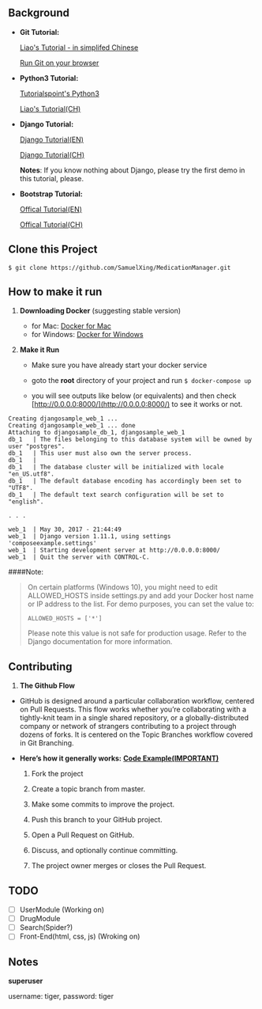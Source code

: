 ## Background

- **Git Tutorial:**

	[Liao's Tutorial - in simplifed Chinese](https://www.liaoxuefeng.com/wiki/0013739516305929606dd18361248578c67b8067c8c017b000)
	
	[Run Git on your browser](https://try.github.io/)

- **Python3 Tutorial:**

	[Tutorialspoint's Python3](https://www.tutorialspoint.com/python3/)
	
	[Liao's Tutorial(CH)](https://www.liaoxuefeng.com/wiki/0014316089557264a6b348958f449949df42a6d3a2e542c000)
	 
	
- **Django Tutorial:**

	[Django Tutorial(EN)](https://docs.djangoproject.com/en/1.11/releases/1.8.2/)
	
	[Django Tutorial(CH)](http://usyiyi.cn/translate/django_182/index.html)
	
	**Notes**: If you know nothing about Django, please try the first demo in this tutorial, please.

- **Bootstrap Tutorial:**

	[Offical Tutorial(EN)](https://getbootstrap.com/docs/4.0/getting-started/introduction/)
	
	[Offical Tutorial(CH)](http://www.bootcss.com)
	


## Clone this Project
```
$ git clone https://github.com/SamuelXing/MedicationManager.git

```

## How to make it run
1. **Downloading Docker** (suggesting stable version)
	
	- for Mac: [Docker for Mac](https://docs.docker.com/docker-for-mac/install/)
	- for Windows: [Docker for Windows](https://docs.docker.com/docker-for-windows/install/)

2. **Make it Run**
	- Make sure you have already start your docker service
	- goto the **root** directory of your project and run
	```$ docker-compose up``` 
	
	- you will see outputs like below (or equivalents) and then check [http://0.0.0.0:8000/](http://0.0.0.0:8000/) to see it works or not.
	
```djangosample_db_1 is up-to-date
Creating djangosample_web_1 ...
Creating djangosample_web_1 ... done
Attaching to djangosample_db_1, djangosample_web_1
db_1   | The files belonging to this database system will be owned by user "postgres".
db_1   | This user must also own the server process.
db_1   |
db_1   | The database cluster will be initialized with locale "en_US.utf8".
db_1   | The default database encoding has accordingly been set to "UTF8".
db_1   | The default text search configuration will be set to "english".

. . .

web_1  | May 30, 2017 - 21:44:49
web_1  | Django version 1.11.1, using settings 'composeexample.settings'
web_1  | Starting development server at http://0.0.0.0:8000/
web_1  | Quit the server with CONTROL-C.
```
			

####Note:

>On certain platforms (Windows 10), you might need to edit ALLOWED_HOSTS inside settings.py and add your Docker host name or IP address to the list. For demo purposes, you can set the value to:
>
> ```ALLOWED_HOSTS = ['*']```
>
>Please note this value is not safe for production usage. Refer to the Django documentation for more information.


## Contributing
1. **The Github Flow**

-	GitHub is designed around a particular collaboration workflow, centered on Pull Requests. This flow works whether you’re collaborating with a tightly-knit team in a single shared repository, or a globally-distributed company or network of strangers contributing to a project through dozens of forks. It is centered on the Topic Branches workflow covered in Git Branching.

-	**Here’s how it generally works:** **[Code Example(IMPORTANT)](https://akrabat.com/the-beginners-guide-to-contributing-to-a-github-project/)**

	1. Fork the project

	2. Create a topic branch from master.

	3. Make some commits to improve the project.

	4. Push this branch to your GitHub project.

	5. Open a Pull Request on GitHub.

	6. Discuss, and optionally continue committing.

	7. The project owner merges or closes the Pull Request.


## TODO

- [ ] UserModule (Working on)
- [ ] DrugModule
- [ ] Search(Spider?)
- [ ] Front-End(html, css, js) (Wroking on)

## Notes

**superuser**

username: tiger, password: tiger
	
	
